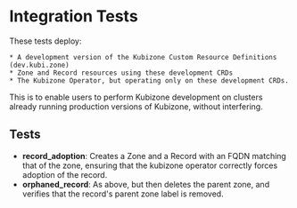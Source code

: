 # Integration Tests

These tests deploy:

    * A development version of the Kubizone Custom Resource Definitions (dev.kubi.zone)
    * Zone and Record resources using these development CRDs
    * The Kubizone Operator, but operating only on these development CRDs.

This is to enable users to perform Kubizone development on clusters already running production versions of Kubizone, without interfering.


## Tests

* **record_adoption**: Creates a Zone and a Record with an FQDN matching that of the zone, ensuring that the kubizone operator correctly forces adoption of the record.
* **orphaned_record**: As above, but then deletes the parent zone, and verifies that the record's parent zone label is removed.
